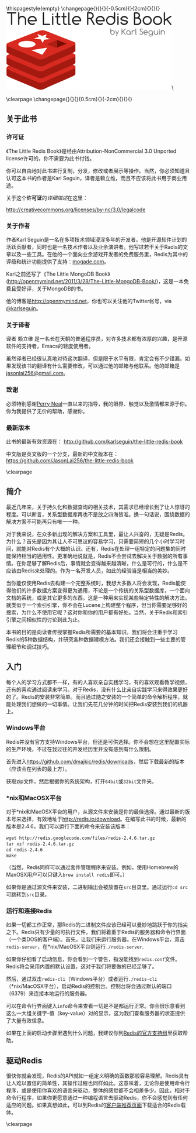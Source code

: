 \thispagestyle{empty}
\changepage{}{}{}{-0.5cm}{}{2cm}{}{}{}
![The Little Redis Book cn, By Karl Seguin, Translate By Jason Lai](title.png)\

\clearpage
\changepage{}{}{}{0.5cm}{}{-2cm}{}{}{}

## 关于此书

### 许可证

《The Little Redis Book》是经由Attribution-NonCommercial 3.0 Unported license许可的，你不需要为此书付钱。

你可以自由地对此书进行复制，分发，修改或者展示等操作。当然，你必须知道且认可这本书的作者是Karl Seguin，译者是赖立维，而且不应该将此书用于商业用途。

关于这个**许可证**的*详细描述*在这里：

<http://creativecommons.org/licenses/by-nc/3.0/legalcode>

### 关于作者

作者Karl Seguin是一名在多项技术领域浸淫多年的开发者。他是开源软件计划的活跃贡献者，同时也是一名技术作者以及业余演讲者。他写过若干关于Radis的文章以及一些工具。在他的一个面向业余游戏开发者的免费服务里，Redis为其中的评级和统计功能提供了支持：[mogade.com](http://mogade.com/)。

Karl之前还写了《The Little MongoDB Book》(http://openmymind.net/2011/3/28/The-Little-MongoDB-Book/)，这是一本免费且受好评，关于MongoDB的书。

他的博客是<http://openmymind.net>，你也可以关注他的Twitter帐号，via [@karlseguin](http://twitter.com/karlseguin)。

### 关于译者

译者 赖立维 是一名长在天朝的普通程序员，对许多技术都有浓厚的兴趣，是开源软件的支持者，Emacs的轻度使用者。

虽然译者已经很认真地对待这次翻译，但是限于水平有限，肯定会有不少错漏，如果发现该书的翻译有什么需要修改，可以通过他的邮箱与他联系。他的邮箱是<jasonlai256@gmail.com>。

### 致谢

必须特别感谢[Perry Neal](https://twitter.com/perryneal)一直以来的指导，我的眼界、触觉以及激情都来源于你。你为我提供了无价的帮助，感谢你。

### 最新版本

此书的最新有效资源在：
<http://github.com/karlseguin/the-little-redis-book>

中文版是英文版的一个分支，最新的中文版本在：
<https://github.com/JasonLai256/the-little-redis-book>

\clearpage

## 简介

最近几年来，关于持久化和数据查询的相关技术，其需求已经增长到了让人惊讶的程度。可以断言，关系型数据库再也不是放之四海皆准。换一句话说，围绕数据的解决方案不可能再只有唯一一种。

对于我来说，在众多新出现的解决方案和工具里，最让人兴奋的，无疑是Redis。为什么？首先是因为其让人不可思议的容易学习，只需要简短的几个小时学习时间，就能对Redis有个大概的认识。还有，Redis在处理一组特定的问题集的同时能保持相当的通用性。更准确地说就是，Redis不会尝试去解决关于数据的所有事情。在你足够了解Redis后，事情就会变得越来越清晰，什么是可行的，什么是不应该由Redis来处理的。作为一名开发人员，如此的经验当是相当的美妙。

当你能仅使用Redis去构建一个完整系统时，我想大多数人将会发现，Redis能使得他们的许多数据方案变得更为通用，不论是一个传统的关系型数据库，一个面向文档的系统，或是其它更多的东西。这是一种用来实现某些特定特性的解决方法。就类似于一个索引引擎，你不会在Lucene上构建整个程序，但当你需要足够好的搜索，为什么不使用它呢？这对你和你的用户都有好处。当然，关于Redis和索引引擎之间相似性的讨论到此为止。

本书的目的是向读者传授掌握Redis所需要的基本知识。我们将会注重于学习Redis的5种数据结构，并研究各种数据建模方法。我们还会接触到一些主要的管理细节和调试技巧。

## 入门

每个人的学习方式都不一样，有的人喜欢亲自实践学习，有的喜欢观看教学视频，还有的喜欢通过阅读来学习。对于Redis，没有什么比亲自实践学习来得效果更好的了。Redis的安装非常简单。而且通过随之安装的一个简单的命令解析程序，就能处理我们想做的一切事情。让我们先花几分钟的时间把Redis安装到我们的机器上。

### Windows平台

Redis并没有官方支持Windows平台，但还是可供选择。你不会想在这里配置实际的生产环境，不过在我过往的开发经历里并没有感到有什么限制。

首先进入<https://github.com/dmajkic/redis/downloads>，然后下载最新的版本（应该会在列表的最上方）。

获取zip文件，然后根据你的系统架构，打开`64bit`或`32bit`文件夹。

### *nix和MacOSX平台

对于*nix和MacOSX平台的用户，从源文件来安装是你的最佳选择。通过最新的版本号来选择，有效地址于<http://redis.io/download>。在编写此书的时候，最新的版本是2.4.6，我们可以运行下面的命令来安装该版本：

	wget http://redis.googlecode.com/files/redis-2.4.6.tar.gz
	tar xzf redis-2.4.6.tar.gz
	cd redis-2.4.6
	make

（当然，Redis同样可以通过套件管理程序来安装。例如，使用Homebrew的MaxOSX用户可以只键入`brew install redis`即可。）

如果你是通过源文件来安装，二进制输出会被放置在`src`目录里。通过运行`cd src`可跳转到`src`目录。

### 运行和连接Redis

如果一切都工作正常，那Redis的二进制文件应该已经可以曼妙地跳跃于你的指尖之下。Redis只有少量的可执行文件，我们将着重于Redis的服务器和命令行界面（一个类DOS的客户端）。首先，让我们来运行服务器。在Windows平台，双击`redis-server`，在*nix/MacOSX平台则运行`./redis-server`.

如果你仔细看了启动信息，你会看到一个警告，指没能找到`redis.conf`文件。Redis将会采用内置的默认设置，这对于我们将要做的已经足够了。

然后，通过双击`redis-cli`（Windows平台）或者运行`./redis-cli`（*nix/MacOSX平台），启动Redis的控制台。控制台将会通过默认的端口（6379）来连接本地运行的服务器。

可以在命令行界面键入`info`命令来查看一切是不是都运行正常。你会很乐意看到这么一大组关键字-值（key-value）对的显示，这为我们查看服务器的状态提供了大量有效信息。

如果在上面的启动步骤里遇到什么问题，我建议你到[Redis的官方支持组](https://groups.google.com/forum/#!forum/redis-db)里获取帮助。

## 驱动Redis

很快你就会发现，Redis的API就如一组定义明确的函数那般容易理解。Redis具有让人难以置信的简单性，其操作过程也同样如此。这意味着，无论你是使用命令行程序，或是使用你喜欢的语言来驱动，整体的感觉都不会相差多少。因此，相对于命令行程序，如果你更愿意通过一种编程语言去驱动Redis，你不会感觉到有任何适应的问题。如果真想如此，可以到Redis的[客户端推荐页面](http://redis.io/clients)下载适合的Redis载体。

\clearpage
